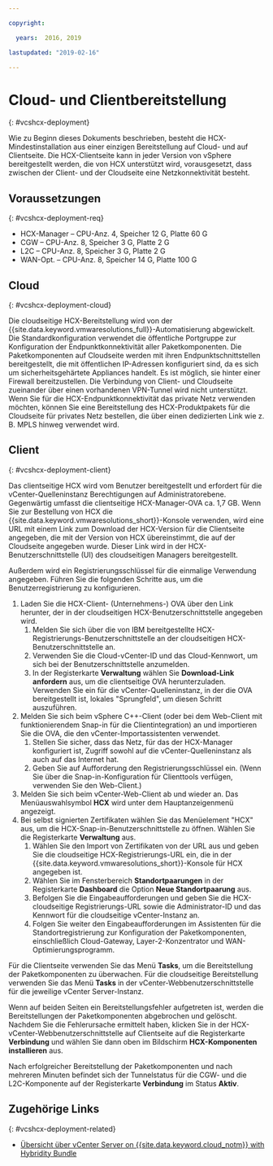 ```yaml
---

copyright:

  years:  2016, 2019

lastupdated: "2019-02-16"

---
```


# Cloud- und Clientbereitstellung
{: #vcshcx-deployment}

Wie zu Beginn dieses Dokuments beschrieben, besteht die HCX-Mindestinstallation aus einer einzigen Bereitstellung auf Cloud- und auf Clientseite. Die HCX-Clientseite kann in jeder Version von vSphere bereitgestellt werden, die von HCX unterstützt wird, vorausgesetzt, dass zwischen der Client- und der Cloudseite eine Netzkonnektivität besteht.

## Voraussetzungen
{: #vcshcx-deployment-req}

- HCX-Manager – CPU-Anz. 4, Speicher 12 G, Platte 60 G
- CGW – CPU-Anz. 8, Speicher 3 G, Platte 2 G
- L2C – CPU-Anz. 8, Speicher 3 G, Platte 2 G
- WAN-Opt. – CPU-Anz. 8, Speicher 14 G, Platte 100 G

## Cloud
{: #vcshcx-deployment-cloud}

Die cloudseitige HCX-Bereitstellung wird von der {{site.data.keyword.vmwaresolutions_full}}-Automatisierung abgewickelt. Die Standardkonfiguration verwendet die öffentliche Portgruppe zur Konfiguration der Endpunktkonnektivität aller Paketkomponenten. Die Paketkomponenten auf Cloudseite werden mit ihren Endpunktschnittstellen bereitgestellt, die mit öffentlichen IP-Adressen konfiguriert sind, da es sich um sicherheitsgehärtete Appliances handelt. Es ist möglich, sie hinter einer Firewall bereitzustellen. Die Verbindung von Client- und Cloudseite zueinander über einen vorhandenen VPN-Tunnel wird nicht unterstützt. Wenn Sie für die HCX-Endpunktkonnektivität das private Netz verwenden möchten, können Sie eine Bereitstellung des HCX-Produktpakets für die Cloudseite für privates Netz bestellen, die über einen dedizierten Link wie z. B. MPLS hinweg verwendet wird.

## Client
{: #vcshcx-deployment-client}

Das clientseitige HCX wird vom Benutzer bereitgestellt und erfordert für die vCenter-Quelleninstanz Berechtigungen auf Administratorebene. Gegenwärtig umfasst die clientseitige HCX-Manager-OVA ca. 1,7 GB. Wenn Sie zur Bestellung von HCX die {{site.data.keyword.vmwaresolutions_short}}-Konsole verwenden, wird eine URL mit einem Link zum Download der HCX-Version für die Clientseite angegeben, die mit der Version von HCX übereinstimmt, die auf der Cloudseite angegeben wurde. Dieser Link wird in der HCX-Benutzerschnittstelle (UI) des cloudseitigen Managers bereitgestellt.

Außerdem wird ein Registrierungsschlüssel für die einmalige Verwendung angegeben. Führen Sie die folgenden Schritte aus, um die Benutzerregistrierung zu konfigurieren.

1. Laden Sie die HCX-Client- (Unternehmens-) OVA über den Link herunter, der in der cloudseitigen HCX-Benutzerschnittstelle angegeben wird.
    1. Melden Sie sich über die von IBM bereitgestellte HCX-Registrierungs-Benutzerschnittstelle an der cloudseitigen HCX-Benutzerschnittstelle an.
    2. Verwenden Sie die Cloud-vCenter-ID und das Cloud-Kennwort, um sich bei der Benutzerschnittstelle anzumelden.
    3. In der Registerkarte **Verwaltung** wählen Sie **Download-Link anfordern** aus, um die clientseitige OVA herunterzuladen. Verwenden Sie ein für die vCenter-Quelleninstanz, in der die OVA bereitgestellt ist, lokales "Sprungfeld", um diesen Schritt auszuführen.
2. Melden Sie sich beim vSphere C++-Client (oder bei dem Web-Client mit funktionierendem Snap-in für die Clientintegration) an und importieren Sie die OVA, die den vCenter-Importassistenten verwendet.
    1. Stellen Sie sicher, dass das Netz, für das der HCX-Manager konfiguriert ist, Zugriff sowohl auf die vCenter-Quelleninstanz als auch auf das Internet hat.  
    2. Geben Sie auf Aufforderung den Registrierungsschlüssel ein. (Wenn Sie über die Snap-in-Konfiguration für Clienttools verfügen, verwenden Sie den Web-Client.)  
3. Melden Sie sich beim vCenter-Web-Client ab und wieder an. Das Menüauswahlsymbol **HCX** wird unter dem Hauptanzeigenmenü angezeigt.
4. Bei selbst signierten Zertifikaten wählen Sie das Menüelement "HCX" aus, um die HCX-Snap-in-Benutzerschnittstelle zu öffnen. Wählen Sie die Registerkarte **Verwaltung** aus.
    1. Wählen Sie den Import von Zertifikaten von der URL aus und geben Sie die cloudseitige HCX-Registrierungs-URL ein, die in der {{site.data.keyword.vmwaresolutions_short}}-Konsole für HCX angegeben ist.
    2. Wählen Sie im Fensterbereich **Standortpaarungen** in der Registerkarte **Dashboard** die Option **Neue Standortpaarung** aus.
    3. Befolgen Sie die Eingabeaufforderungen und geben Sie die HCX-cloudseitige Registrierungs-URL sowie die Administrator-ID und das Kennwort für die cloudseitige vCenter-Instanz an.
    4. Folgen Sie weiter den Eingabeaufforderungen im Assistenten für die Standortregistrierung zur Konfiguration der Paketkomponenten, einschließlich Cloud-Gateway, Layer-2-Konzentrator und WAN-Optimierungsprogramm.  

Für die Clientseite verwenden Sie das Menü **Tasks**, um die Bereitstellung der Paketkomponenten zu überwachen. Für die cloudseitige Bereitstellung verwenden Sie das Menü **Tasks** in der vCenter-Webbenutzerschnittstelle für die jeweilige vCenter Server-Instanz.

Wenn auf beiden Seiten ein Bereitstellungsfehler aufgetreten ist, werden die Bereitstellungen der Paketkomponenten abgebrochen und gelöscht. Nachdem Sie die Fehlerursache ermittelt haben, klicken Sie in der HCX-vCenter-Webbenutzerschnittstelle auf Clientseite auf die Registerkarte **Verbindung** und wählen Sie dann oben im Bildschirm **HCX-Komponenten installieren** aus.

Nach erfolgreicher Bereitstellung der Paketkomponenten und nach mehreren Minuten befindet sich der Tunnelstatus für die CGW- und die L2C-Komponente auf der Registerkarte **Verbindung** im Status **Aktiv**.

## Zugehörige Links
{: #vcshcx-deployment-related}

* [Übersicht über vCenter Server on {{site.data.keyword.cloud_notm}} with Hybridity Bundle](/docs/services/vmwaresolutions/archiref/vcs?topic=vmware-solutions-vcs-hybridity-intro)   
